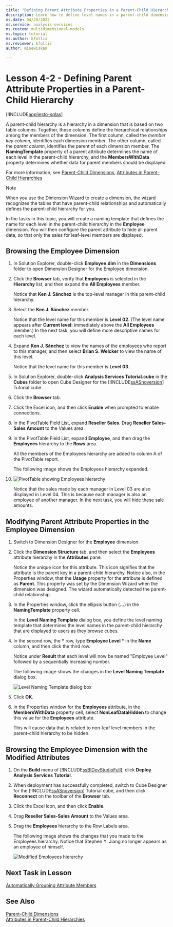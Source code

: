```yaml
---
title: "Defining Parent Attribute Properties in a Parent-Child Hierarchy | Microsoft Docs"
description: Learn how to define level names in a parent-child dimension and specify whether data related to parent members is displayed for an Analysis Services project.
ms.date: 04/20/2022
ms.service: analysis-services
ms.custom: multidimensional-models
ms.topic: tutorial
ms.author: kfollis
ms.reviewer: kfollis
author: minewiskan

---
```

# Lesson 4-2 - Defining Parent Attribute Properties in a Parent-Child Hierarchy
[!INCLUDE[appliesto-sqlas](../includes/appliesto-sqlas.md)]

A parent-child hierarchy is a hierarchy in a dimension that is based on two table columns. Together, these columns define the hierarchical relationships among the members of the dimension. The first column, called the *member key column*, identifies each dimension member. The other column, called the *parent column*, identifies the parent of each dimension member. The **NamingTemplate** property of a parent attribute determines the name of each level in the parent-child hierarchy, and the **MembersWithData** property determines whether data for parent members should be displayed.  
  
For more information, see [Parent-Child Dimensions](../multidimensional-models/parent-child-dimension.md), [Attributes in Parent-Child Hierarchies](../multidimensional-models/parent-child-dimension-attributes.md)  
  
> [!NOTE]  
> When you use the Dimension Wizard to create a dimension, the wizard recognizes the tables that have parent-child relationships and automatically defines the parent-child hierarchy for you.  
  
In the tasks in this topic, you will create a naming template that defines the name for each level in the parent-child hierarchy in the **Employee** dimension. You will then configure the parent attribute to hide all parent data, so that only the sales for leaf-level members are displayed.  
  
## Browsing the Employee Dimension  
  
1.  In Solution Explorer, double-click **Employee.dim** in the **Dimensions** folder to open Dimension Designer for the Employee dimension.  
  
2.  Click the **Browser** tab, verify that **Employees** is selected in the **Hierarchy** list, and then expand the **All Employees** member.  
  
    Notice that **Ken J. Sánchez** is the top-level manager in this parent-child hierarchy.  
  
3.  Select the **Ken J. Sánchez** member.  
  
    Notice that the level name for this member is **Level 02**. (The level name appears after **Current level:** immediately above the **All Employees** member.) In the next task, you will define more descriptive names for each level.  
  
4.  Expand **Ken J. Sánchez** to view the names of the employees who report to this manager, and then select **Brian S. Welcker** to view the name of this level.  
  
    Notice that the level name for this member is **Level 03**.  
  
5.  In Solution Explorer, double-click **Analysis Services Tutorial.cube** in the **Cubes** folder to open Cube Designer for the [!INCLUDE[ssASnoversion](../includes/ssasnoversion-md.md)] Tutorial cube.  
  
6.  Click the **Browser** tab.  
  
7.  Click the Excel icon, and then click **Enable** when prompted to enable connections.  
  
8.  In the PivotTable Field List, expand **Reseller Sales**. Drag **Reseller Sales-Sales Amount** to the Values area.  
  
9. In the PivotTable Field List, expand **Employee**, and then drag the **Employees** hierarchy to the **Rows** area.  
  
    All the members of the Employees hierarchy are added to column A of the PivotTable report.  
  
    The following image shows the Employees hierarchy expanded.  
  
10. ![PivotTable showing Employees hierarchy](../media/l4-employee-1.png "PivotTable showing Employees hierarchy")  
  
    Notice that the sales made by each manager in Level 03 are also displayed in Level 04. This is because each manager is also an employee of another manager. In the next task, you will hide these sale amounts.  
  
## Modifying Parent Attribute Properties in the Employee Dimension  
  
1.  Switch to Dimension Designer for the **Employee** dimension.  
  
2.  Click the **Dimension Structure** tab, and then select the **Employees** attribute hierarchy in the **Attributes** pane.  
  
    Notice the unique icon for this attribute. This icon signifies that the attribute is the parent key in a parent-child hierarchy. Notice also, in the Properties window, that the **Usage** property for the attribute is defined as **Parent**. This property was set by the Dimension Wizard when the dimension was designed. The wizard automatically detected the parent-child relationship.  
  
3.  In the Properties window, click the ellipsis button (**...**) in the **NamingTemplate** property cell.  
  
    In the **Level Naming Template** dialog box, you define the level naming template that determines the level names in the parent-child hierarchy that are displayed to users as they browse cubes.  
  
4.  In the second row, the **\*** row, type **Employee Level \*** in the **Name** column, and then click the third row.  
  
    Notice under **Result** that each level will now be named "Employee Level" followed by a sequentially increasing number.  
  
    The following image shows the changes in the **Level Naming Template** dialog box.  
  
    ![Level Naming Template dialog box](../media/l4-namingtemplate.png "Level Naming Template dialog box")  
  
5.  Click **OK**.  
  
6.  In the Properties window for the **Employees** attribute, in the **MembersWithData** property cell, select **NonLeafDataHidden** to change this value for the **Employees** attribute.  
  
    This will cause data that is related to non-leaf level members in the parent-child hierarchy to be hidden.  
  
## Browsing the Employee Dimension with the Modified Attributes  
  
1.  On the **Build** menu of [!INCLUDE[ssBIDevStudioFull](../includes/ssbidevstudiofull-md.md)], click **Deploy Analysis Services Tutorial**.  
  
2.  When deployment has successfully completed, switch to Cube Designer for the [!INCLUDE[ssASnoversion](../includes/ssasnoversion-md.md)] Tutorial cube, and then click **Reconnect** on the toolbar of the **Browser** tab.  
  
3.  Click the Excel icon, and then click **Enable**.  
  
4.  Drag **Reseller Sales-Sales Amount** to the Values area.  
  
5.  Drag the **Employees** hierarchy to the Row Labels area.  
  
    The following image shows the changes that you made to the Employees hierarchy. Notice that Stephen Y. Jiang no longer appears as an employee of himself.  
  
    ![Modified Employees hierarchy](../media/l4-employee-2.png "Modified Employees hierarchy")  
  
## Next Task in Lesson  
[Automatically Grouping Attribute Members](lesson-4-3-automatically-grouping-attribute-members.md)  
  
## See Also  
[Parent-Child Dimensions](../multidimensional-models/parent-child-dimension.md)  
[Attributes in Parent-Child Hierarchies](../multidimensional-models/parent-child-dimension-attributes.md)  
  
  
  
